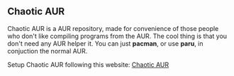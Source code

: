 ## Chaotic AUR
Chaotic AUR is a AUR repository, made for convenience of those people who don't like 
compiling programs from the AUR. The cool thing is that you don't need any AUR helper it. 
You can just **pacman**, or use **paru**, in conjuction the normal AUR. 

Setup Chaotic AUR following this website: [Chaotic AUR](https://aur.chaotic.cx/)
